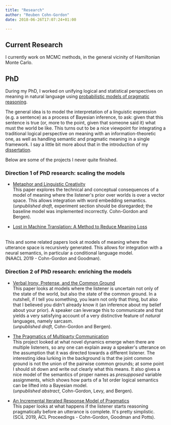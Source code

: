 ```yaml
---
title: "Research"
author: "Reuben Cohn-Gordon"
date: 2018-06-26T17:07:24+01:00

---
```


## Current Research

I currently work on MCMC methods, in the general vicinity of Hamiltonian Monte Carlo.

## PhD

During my PhD, I worked on unifying logical and statistical perspectives on meaning in natural language using [probabilistic models of pragmatic reasoning](https://reubencohngordon.com/blog/social-reasoning-in-arcadia/).

The general idea is to model the interpretation of a linguistic expression (e.g. a sentence) as a process of Bayesian inference, to ask: given that this sentence is true (or, more to the point, given that someone said it) what must the world be like. This turns out to be a nice viewpoint for integrating a traditional logical perspective on meaning with an information-theoretic one, as well as handling semantic and pragmatic meaning in a single framework. I say a little bit more about that in the introduction of my [dissertation](/docs/ReubenCG-thesis.pdf).

Below are some of the projects I never quite finished.

### Direction 1 of PhD research: scaling the models

- [Metaphor and Linguistic Creativity](/docs/metaphor.pdf) <br/>
This paper explores the technical and conceptual consequences of a model of meaning where the listener's prior over worlds is over a vector space. This allows integration with word embedding semantics. <br/>
(*unpublished draft*, experiment section should be disregarded; the baseline model was implemented incorrectly. Cohn-Gordon and Bergen).

- [Lost in Machine Translation: A Method to Reduce Meaning Loss](https://arxiv.org/abs/1902.09514)
<br/>
This and some related papers look at models of meaning where the utterance space is recursively generated. This allows for integration with a neural semantics, in particular a conditional language model.
<br/>
(NAACL 2019 - Cohn-Gordon and Goodman).

### Direction 2 of PhD research: enriching the models

<!-- In particular, I was interested in scaling probabilistic models of meaning in computationally tractable ways to handle real-world natural language, as well as enriching them on the theoretical side. -->

- [Verbal Irony, Pretense, and the Common Ground](/docs/irony.pdf)
<br/> This paper looks at models where the listener is uncertain not only of the state of the world, but also the state of the common ground. In a nutshell, if I tell you something, you learn not only that thing, but also that I believed you didn't already know it (an inference about my belief about your prior). A speaker can leverage this to communicate and that yields a very satisfying account of a very distinctive feature of *natural* languages, namely sarcasm.
<br/> (*unpublished draft*, Cohn-Gordon and Bergen).

<!-- [**Various other publications**](https://scholar.google.com/citations?user=AG4_QecAAAAJ&hl=en&oi=ao) -->


- [The Pragmatics of Multiparty Communication](/docs/salt.pdf)
<br/> This project looked at what novel dynamics emerge when there are multiple listeners, so any one can explain away a speaker's utterance on the assumption that it was directed towards a different listener. The interesting idea lurking in the background is that the joint common ground is not the union of the pairwise common grounds; at some point I should sit down and write out clearly what this means. It also gives a nice model of the semantics of proper names as *presupposed* variable assignments, which shows how parts of a 1st order logical semantics can be lifted into a Bayesian model.
<br/> (*unpublished abstract*, Cohn-Gordon, Levy, and Bergen).

- [An Incremental Iterated Response Model of Pragmatics](https://arxiv.org/abs/1810.00367)
 <br/> This paper looks at what happens if the listener starts reasoning pragmatically before an utterance is complete. It's pretty simplistic.
 <br/> (SCiL 2019, ACL Proceedings - Cohn-Gordon, Goodman and Potts).



<!-- ### Figurative Language -->


<!-- ### Social Meaning -->
<!--
(Similar work presented at CompPrag 2018 - Cohn-Gordon and Potts)
[Communication-based Evaluation for Natural Language Generation](https://arxiv.org/pdf/1909.07290.pdf) <br/> (SCiL 2020, ACL Proceedings - Newman, Cohn-Gordon, and Potts)
[Modeling "Non-literal" Social Meaning with Bayesian Pragmatics](https://semanticsarchive.net/Archive/Tg3ZGI2M/Cohn.pdf) ([slides](/docs/sub_slides.pdf)) <br/>(Sinn und Bedeutung 2018 - Cohn-Gordon and Qing)

[Non-descriptive/use-conditional meaning in Rational Speech-Act models](https://semanticsarchive.net/Archive/Tg3ZGI2M/Qing.pdf) <br/> (Sinn und Bedeutung 2018 - Qing and Cohn-Gordon)
 -->
<!-- ### Past Work

[Intransitive Object Marking in Amharic](/docs/amharic.pdf) ([description](/docs/dares-and-warnings-in-amharic/)) <br/> (Presented as a [poster](/docs/amharicposter.pdf) at LSA 2017)

[Ability Modals](/docs/modals.pdf) ([description](/docs/ability-modals/))

[Monads for NL Semantics](/docs/monads.pdf) (draft)

[Resultativity in Latin](/docs/resultatives.pdf) ([description](/docs/resultativity-in-latin/)) -->
